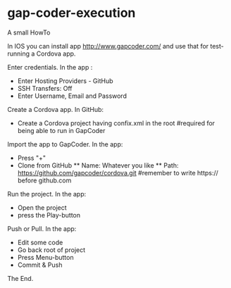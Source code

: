 # gap-coder-execution
A small HowTo

In IOS you can install app http://www.gapcoder.com/ and use that for test-running a Cordova app.

Enter credentials. In the app :
* Enter Hosting Providers - GitHub
* SSH Transfers: Off
* Enter Username, Email and Password

Create a Cordova app. In GitHub:
* Create a Cordova project having confix.xml in the root #required for being able to run in GapCoder

Import the app to GapCoder. In the app:
* Press "+"
* Clone from GitHub
** Name: Whatever you like
** Path: https://github.com/gapcoder/cordova.git #remember to write https:// before github.com

Run the project. In the app:
* Open the project
* press the Play-button

Push or Pull. In the app:
* Edit some code
* Go back root of project
* Press Menu-button
* Commit & Push

The End.
